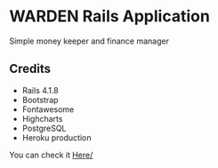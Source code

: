 WARDEN Rails Application
========================
Simple money keeper and finance manager

Credits
-------
- Rails 4.1.8
- Bootstrap
- Fontawesome
- Highcharts
- PostgreSQL
- Heroku production

You can check it
    <a href="money-warden.herokuapp.com">Here/</a>